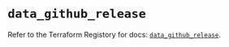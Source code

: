 # `data_github_release`

Refer to the Terraform Registory for docs: [`data_github_release`](https://registry.terraform.io/providers/integrations/github/5.30.1/docs/data-sources/release).
